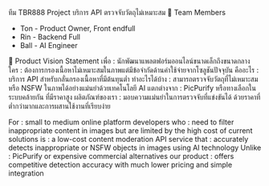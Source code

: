 ทีม TBR888
Project บริการ API ตรวจจับวัตถุไม่เหมาะสม 
👥 Team Members
- Ton - Product Owner, Front endfull
- Rin - Backend Full
- Ball - AI Engineer

🎯 Product Vision Statement
เพื่อ : นักพัฒนาแพลตฟอร์มออนไลน์ขนาดเล็กถึงขนาดกลาง
ใคร : ต้องการกรองเนื้อหาไม่เหมาะสมในภาพแต่มีข้อจำกัดด้านค่าใช้จ่ายจากโซลูชันปัจจุบัน
คืออะไร : บริการ API สำหรับกลั่นกรองเนื้อหาที่มีต้นทุนต่ำ
ทำอะไรได้บ้าง : สามารถตรวจจับวัตถุที่ไม่เหมาะสมหรือ NSFW ในภาพได้อย่างแม่นยำด้วยเทคโนโลยี AI
แตกต่างจาก : PicPurify หรือทางเลือกในระบบคล้ายกัน ที่มีราคาสูง
ผลิตภัณฑ์ของเรา : มอบความแม่นยำในการตรวจจับที่แข่งขันได้ ด้วยราคาที่ต่ำกว่ามากและการผสานใช้งานที่เรียบง่าย
 
For : small to medium online platform developers
who : need to filter inappropriate content in images but are limited by the high cost of current solutions
is : a low-cost content moderation API service
that : accurately detects inappropriate or NSFW objects in images using AI technology
Unlike : PicPurify or expensive commercial alternatives
our product : offers competitive detection accuracy with much lower pricing and simple integration



